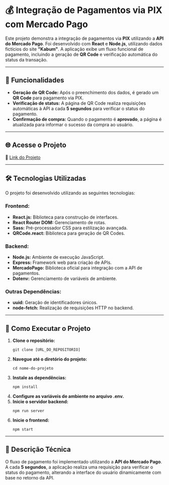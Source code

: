 <h1>💰 Integração de Pagamentos via PIX com Mercado Pago</h1>

<p>
  Este projeto demonstra a integração de pagamentos via <strong>PIX</strong> utilizando a 
  <strong>API do Mercado Pago</strong>. Foi desenvolvido com <strong>React</strong> e 
  <strong>Node.js</strong>, utilizando dados fictícios do site <strong>"Kabum"</strong>. 
  A aplicação exibe um fluxo funcional de pagamento, incluindo a geração de 
  <strong>QR Code</strong> e verificação automática do status da transação.
</p>

<hr />

<h2>🚀 Funcionalidades</h2>

<ul>
  <li>
    <strong>Geração de QR Code:</strong> Após o preenchimento dos dados, é gerado um 
    <strong>QR Code</strong> para pagamento via PIX.
  </li>
  <li>
    <strong>Verificação de status:</strong> A página de QR Code realiza requisições automáticas à API 
    a cada <strong>5 segundos</strong> para verificar o status do pagamento.
  </li>
  <li>
    <strong>Confirmação de compra:</strong> Quando o pagamento é <strong>aprovado</strong>, a página 
    é atualizada para informar o sucesso da compra ao usuário.
  </li>
</ul>

<hr />

<h2>🌐 Acesse o Projeto</h2>

<p>
  🔗 <a href="https://vercel.com/alexs-projects-cd3bbc6f/mercadopago-api-pix">Link do Projeto</a>
</p>

<hr />

<h2>🛠️ Tecnologias Utilizadas</h2>

<p>O projeto foi desenvolvido utilizando as seguintes tecnologias:</p>

<h3>Frontend:</h3>
<ul>
  <li><strong>React.js:</strong> Biblioteca para construção de interfaces.</li>
  <li><strong>React Router DOM:</strong> Gerenciamento de rotas.</li>
  <li><strong>Sass:</strong> Pré-processador CSS para estilização avançada.</li>
  <li><strong>QRCode.react:</strong> Biblioteca para geração de QR Codes.</li>
</ul>

<h3>Backend:</h3>
<ul>
  <li><strong>Node.js:</strong> Ambiente de execução JavaScript.</li>
  <li><strong>Express:</strong> Framework web para criação de APIs.</li>
  <li><strong>MercadoPago:</strong> Biblioteca oficial para integração com a API de pagamentos.</li>
  <li><strong>Dotenv:</strong> Gerenciamento de variáveis de ambiente.</li>
</ul>

<h3>Outras Dependências:</h3>
<ul>
  <li><strong>uuid:</strong> Geração de identificadores únicos.</li>
  <li><strong>node-fetch:</strong> Realização de requisições HTTP no backend.</li>
</ul>

<hr />

<h2>📝 Como Executar o Projeto</h2>

<ol>
  <li>
    <strong>Clone o repositório:</strong>
    <pre><code>git clone [URL_DO_REPOSITORIO]</code></pre>
  </li>
  <li>
    <strong>Navegue até o diretório do projeto:</strong>
    <pre><code>cd nome-do-projeto</code></pre>
  </li>
  <li>
    <strong>Instale as dependências:</strong>
    <pre><code>npm install</code></pre>
  </li>
  <li>
    <strong>Configure as variáveis de ambiente no arquivo .env.</strong>
  </li>
  <li>
    <strong>Inicie o servidor backend:</strong>
    <pre><code>npm run server</code></pre>
  </li>
  <li>
    <strong>Inicie o frontend:</strong>
    <pre><code>npm start</code></pre>
  </li>
</ol>

<hr />

<h2>📄 Descrição Técnica</h2>

<p>
  O fluxo de pagamento foi implementado utilizando a <strong>API do Mercado Pago</strong>. 
  A cada <strong>5 segundos</strong>, a aplicação realiza uma requisição para verificar o 
  status do pagamento, alterando a interface do usuário dinamicamente com base no retorno da API.
</p>
